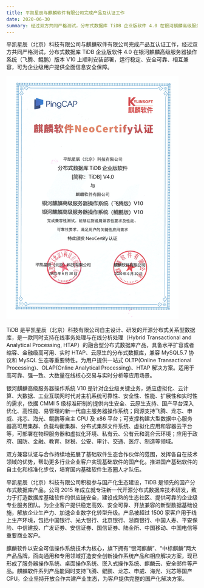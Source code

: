 ```yaml
---
title: 平凯星辰与麒麟软件有限公司完成产品互认证工作
date: 2020-06-30
summary: 经过双方共同严格测试，分布式数据库 TiDB 企业版软件 4.0 在银河麒麟高级服务器操作系统（飞腾、鲲鹏）版本 V10 上顺利安装部署，运行稳定、安全可靠、相互兼容，可为企业级用户提供全面信息安全保障。
---
```


平凯星辰（北京）科技有限公司与麒麟软件有限公司完成产品互认证工作，经过双方共同严格测试，分布式数据库 TiDB 企业版软件 4.0 在银河麒麟高级服务器操作系统（飞腾、鲲鹏）版本 V10 上顺利安装部署，运行稳定、安全可靠、相互兼容，可为企业级用户提供全面信息安全保障。 

![1](media/product-certification-kylinsoft/1.png) 

TiDB 是平凯星辰（北京）科技有限公司自主设计、研发的开源分布式关系型数据库，是一款同时支持在线事务处理与在线分析处理（Hybrid Transactional and Analytical Processing, HTAP）的融合型分布式数据库产品，具备水平扩容或者缩容、金融级高可用、实时 HTAP、云原生的分布式数据库，兼容 MySQL5.7 协议和 MySQL 生态等重要特性。为用户提供一站式 OLTP(Online Transactional Processing)、OLAP(Online Analytical Processing)、HTAP 解决方案。适用于高可靠、强一致、大数量在线核心交易与实时分析等应用场景。

银河麒麟高级服务器操作系统 V10 是针对企业级关键业务，适应虚拟化、云计算、大数据、工业互联网时代对主机系统可靠性、安全性、性能、扩展性和实时性的需求，依据 CMMI 5 级标准研制的提供内生安全、云原生支持、国产平台深入优化、高性能、易管理的新一代自主服务器操作系统；同源支持飞腾、龙芯、申威、兆芯、海光、鲲鹏等自主 CPU 及 x86 平台；可支撑构建大型数据中心服务器高可用集群、负载均衡集群、分布式集群文件系统、虚拟化应用和容器云平台等，可部署在物理服务器和虚拟化环境、私有云、公有云和混合云环境；应用于政府、国防、金融、教育、财税、公安、审计、交通、医疗、制造等领域。

双方兼容认证与合作持续地拓展了基础软件生态合作伙伴的范围，发挥各自在技术领域的优势，帮助更多行业企业客户实现基础软件的国产化。推进国产基础软件的自主化和标准化步伐，培育国内基础软件生态圈人才队伍。

平凯星辰（北京）科技有限公司积极参与国产化生态建设，TiDB 是领先的国产分布式数据库产品。公司 2015 年成立就专注新一代开源分布式数据库技术研发，致力于打造数据库基础软件的供应链安全，建设成熟的生态社区、提供可靠的企业级专业服务团队。为企业客户提供稳定高效、安全可靠、开放兼容的新型数据基础设施，解放企业生产力、加速企业数字化转型升级。产品被超过 1500 家客户用于线上生产环境，包括中国银行、光大银行、北京银行、浙商银行、中国人寿、平安保险、中信建投、广发证券、安信证券、国信证券、陆金所、中国移动、中国电信等重要商业客户。

麒麟软件以安全可信操作系统技术为核心，旗下拥有“银河麒麟”、“中标麒麟”两大产品品牌，面向通用和专用领域打造安全创新操作系统产品和相应解决方案，现已形成了服务器操作系统、桌面操作系统、嵌入式操作系统、麒麟云、安全邮件等产品。麒麟软件系列产品能同时支持飞腾、鲲鹏、龙芯、申威、海光、兆芯等国产 CPU。企业坚持开放合作共建产业生态，为客户提供完整的国产化解决方案。

